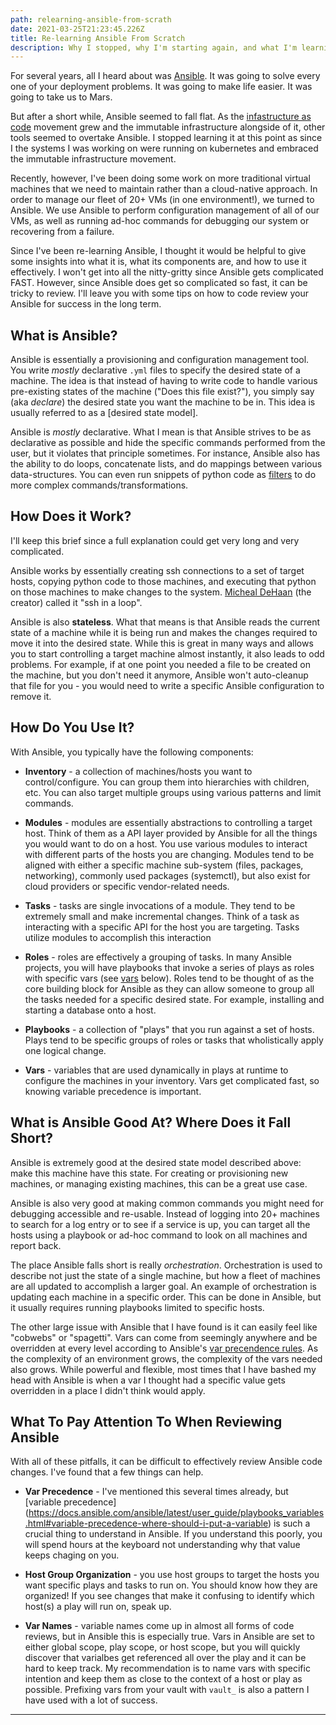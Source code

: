 ```yaml
---
path: relearning-ansible-from-scrath
date: 2021-03-25T21:23:45.226Z
title: Re-learning Ansible From Scratch
description: Why I stopped, why I'm starting again, and what I'm learning.
---
```

For several years, all I heard about was [Ansible](ansible.com). It was going to solve every one of your deployment problems. It was going to make life easier. It was going to take us to Mars.

But after a short while, Ansible seemed to fall flat. As the [infastructure 
as code](https://en.wikipedia.org/wiki/Infrastructure_as_code) movement grew and the immutable infrastructure alongside of it, other tools seemed to overtake Ansible. I stopped learning it at this point as since I the systems I was working on were running on kubernetes and embraced the immutable infrastructure movement.

Recently, however, I've been doing some work on more traditional virtual machines that we need to maintain rather than a cloud-native approach. In order to manage our fleet of 20+ VMs (in one environment!), we turned to Ansible. We use Ansible to perform configuration management of all of our VMs, as well as running ad-hoc commands for debugging our system or recovering from a failure.

Since I've been re-learning Ansible, I thought it would be helpful to give some insights into what it is, what its components are, and how to use it effectively. I won't get into all the nitty-gritty since Ansible gets complicated FAST. However, since Ansible does get so complicated so fast, it can be tricky to review. I'll leave you with some tips on how to code review your Ansible for success in the long term. 

## What is Ansible?
Ansible is essentially a provisioning and configuration management tool. You write _mostly_ declarative `.yml` files to specify the desired state of a machine. The idea is that instead of having to write code to handle various pre-existing states of the machine ("Does this file exist?"), you simply say (aka *declare*) the desired state you want the machine to be in. This idea is usually referred to as a [desired state model].

Ansible is _mostly_ declarative. What I mean is that Ansible strives to be as declarative as possible and hide the specific commands performed from the user, but it violates that principle sometimes. For instance, Ansible also has the ability to do loops, concatenate lists, and do mappings between various data-structures. You can even run snippets of python code as [filters](https://docs.ansible.com/ansible/2.3/playbooks_filters.html) to do more complex commands/transformations. 

## How Does it Work?
I'll keep this brief since a full explanation could get very long and very complicated. 

Ansible works by essentially creating ssh connections to a set of target hosts, copying python code to those machines, and executing that python on those machines to make changes to the system. [Micheal DeHaan](https://twitter.com/laserllama) (the creator) called it "ssh in a loop". 

Ansible is also **stateless**. What that means is that Ansible reads the current state of a machine while it is being run and makes the changes required to move it into the desired state. While this is great in many ways and allows you to start controlling a target machine almost instantly, it also leads to odd problems. For example, if at one point you needed a file to be created on the machine, but you don't need it anymore, Ansible won't auto-cleanup that file for you - you would need to write a specific Ansible configuration to remove it.

## How Do You Use It?
With Ansible, you typically have the following components:
* **Inventory** - a collection of machines/hosts you want to control/configure. You can group them into hierarchies with children, etc. You can also target multiple groups using various patterns and limit commands. 

* **Modules** - modules are essentially abstractions to controlling a target host. Think of them as a API layer provided by Ansible for all the things you would want to do on a host. You use various modules to interact with different parts of the hosts you are changing. Modules tend to be aligned with either a specific machine sub-system (files, packages, networking), commonly used packages (systemctl), but also exist for cloud providers or specific vendor-related needs. 

* **Tasks** - tasks are single invocations of a module. They tend to be extremely small and make incremental changes. Think of a task as interacting with a specific API for the host you are targeting. Tasks utilize modules to accomplish this interaction 

* **Roles** - roles are effectively a grouping of tasks. In many Ansible projects, you will have playbooks that invoke a series of plays as roles with specific vars (see [vars]() below). Roles tend to be thought of as the core building block for  Ansible as they can allow someone to group all the tasks needed for a specific desired state. For example, installing and starting a database onto a host.

* **Playbooks** - a collection of "plays" that you run against a set of hosts. Plays tend to be specific groups of roles or tasks that wholistically apply one logical change.

* **Vars** - variables that are used dynamically in plays at runtime to configure the machines in your inventory. Vars get complicated fast, so knowing variable precedence is important.
 
## What is Ansible Good At? Where Does it Fall Short?
Ansible is extremely good at the desired state model described above: make this machine have this state. For creating or provisioning new machines, or managing existing machines, this can be a great use case.

Ansible is also very good at making common commands you might need for debugging accessible and re-usable. Instead of logging into 20+ machines to search for a log entry or to see if a service is up, you can target all the hosts using a playbook or ad-hoc command to look on all machines and report back.

The place Ansible falls short is really _orchestration_. Orchestration is used to describe not just the state of a single machine, but how a fleet of machines are all updated to accomplish a larger goal. An example of orchestration is updating each machine in a specific order. This can be done in Ansible, but it usually requires running playbooks limited to specific hosts. 

The other large issue with Ansible that I have found is it can easily feel like "cobwebs" or "spagetti". Vars can come from seemingly anywhere and be overridden at every level according to Ansible's [var precendence rules](https://docs.ansible.com/ansible/latest/user_guide/playbooks_variables.html#variable-precedence-where-should-i-put-a-variable). As the complexity of an environment grows, the complexity of the vars needed also grows. While powerful and flexible, most times that I have bashed my head with Ansible is when a var I thought had a specific value gets overridden in a place I didn't think would apply.

## What To Pay Attention To When Reviewing Ansible
With all of these pitfalls, it can be difficult to effectively review Ansible code changes. I've found that a few things can help.

* **Var Precedence** - I've mentioned this several times already, but [variable precedence] (https://docs.ansible.com/ansible/latest/user_guide/playbooks_variables.html#variable-precedence-where-should-i-put-a-variable) is such a crucial thing to understand in Ansible. If you understand this poorly, you will spend hours at the keyboard not understanding why that value keeps chaging on you.

* **Host Group Organization** - you use host groups to target the hosts you want specific plays and tasks to run on. You should know how they are organized! If you see changes that make it confusing to identify which host(s) a play will run on, speak up.  

* **Var Names** - variable names come up in almost all forms of code reviews, but in Ansible this is especially true. Vars in Ansible are set to either global scope, play scope, or host scope, but you will quickly discover that varialbes get referenced all over the play and it can be hard to keep track. My recommendation is to name vars with specific intention and keep them as close to the context of a host or play as possible. Prefixing vars from your vault with `vault_` is also a pattern I have used with a lot of success.

---

